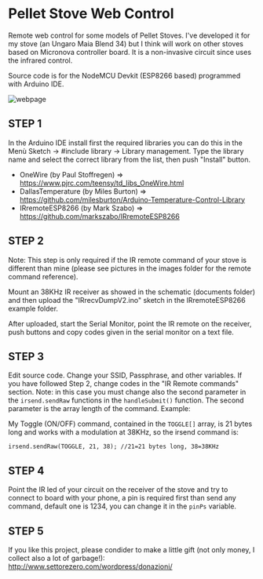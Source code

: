 # Pellet Stove Web Control

Remote web control for some models of Pellet Stoves. I've developed it for my stove (an Ungaro Maia Blend 34) but I think will work on other stoves based on Micronova controller board. It is a non-invasive circuit since uses the infrared control.

Source code is for the NodeMCU Devkit (ESP8266 based) programmed with Arduino IDE.

![webpage](https://github.com/Cyb3rn0id/Pellet-Stove-Web-Control/blob/master/images/_overview.jpg)

## STEP 1

In the Arduino IDE install first the required libraries you can do this in the Menù Sketch -> #include library -> Library management. Type the library name and select the correct library from the list, then push "Install" button.

* OneWire (by Paul Stoffregen) => https://www.pjrc.com/teensy/td_libs_OneWire.html 
* DallasTemperature (by Miles Burton) => https://github.com/milesburton/Arduino-Temperature-Control-Library 
* IRremoteESP8266 (by Mark Szabo) => https://github.com/markszabo/IRremoteESP8266 

## STEP 2

Note: This step is only required if the IR remote command of your stove is different than mine (please see pictures in the images folder for the remote command reference).

Mount an 38KHz IR receiver as showed in the schematic (documents folder) and then upload the "IRrecvDumpV2.ino" sketch in the IRremoteESP8266 example folder.

After uploaded, start the Serial Monitor, point the IR remote on the receiver, push buttons and copy codes given in the serial monitor on a text file.

## STEP 3

Edit source code. Change your SSID, Passphrase, and other variables. If you have followed Step 2, change codes in the "IR Remote commands" section. Note: in this case you must change also the second parameter in the `irsend.sendRaw` functions in the `handleSubmit()` function. The second parameter is the array length of the command. Example:

My Toggle (ON/OFF) command, contained in the `TOGGLE[]` array, is 21 bytes long and works with a modulation at 38KHz, so the irsend command is:

`irsend.sendRaw(TOGGLE, 21, 38); //21=21 bytes long, 38=38KHz`

## STEP 4

Point the IR led of your circuit on the receiver of the stove and try to connect to board with your phone, a pin is required first than send any command, default one is 1234, you can change it in the `pinPs` variable.

## STEP 5

If you like this project, please condider to make a little gift (not only money, I collect also a lot of garbage!): http://www.settorezero.com/wordpress/donazioni/
